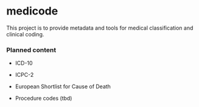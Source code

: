 # medicode

This project is to provide metadata and tools for medical classification and clinical coding.

### Planned content

-   ICD-10

-   ICPC-2

-   European Shortlist for Cause of Death

-   Procedure codes (tbd)
